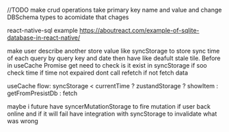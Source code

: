 //TODO
make crud operations take primary key name and value and change DBSchema types to acomidate that chages

react-native-sql example
https://aboutreact.com/example-of-sqlite-database-in-react-native/

make user describe another store value like syncStorage to store sync time of each query by query key and date then have like deafult stale tile. Before in useCache Promise get need to check is it exist in syncStorage if soo check time if time not expaired dont call refetch if not fetch data

useCache flow: syncStorage < currentTime ? zustandStorage ? showItem : getFromPresistDb : fetch

maybe i future have syncerMutationStorage to fire mutation if user back online and if it will fail have integration with syncStorage to invalidate what was wrong
